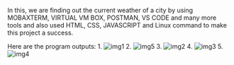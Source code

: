 In this, we are finding out the current weather of a city by using MOBAXTERM, VIRTUAL VM BOX, POSTMAN, VS CODE and many more tools and also used HTML, CSS, JAVASCRIPT and Linux command to make this project a success.

Here are the program outputs: 
1.
![img1](https://user-images.githubusercontent.com/108661229/177359934-f79fe677-3259-4ca4-b3a9-f1a6445f9961.png)
2.
![img5](https://user-images.githubusercontent.com/108661229/177360322-89671972-070b-4cea-860d-6c12072d55d1.png)
3.
![img2](https://user-images.githubusercontent.com/108661229/177360375-6cde334f-d1d1-4501-85dd-4fc13fecfa9f.png)
4.
![img3](https://user-images.githubusercontent.com/108661229/177360413-651f65ec-8d59-4f0b-afd1-97b1ad9d9ab1.png)
5.
![img4](https://user-images.githubusercontent.com/108661229/177360449-01f99d5a-4504-47e2-bd91-3ec2cda15963.png)
